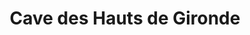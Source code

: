 ---
title: "Cave des Hauts de Gironde"
url: /val-de-livenne/cave-des-hauts-de-gironde/
shop: Spirituosen
---